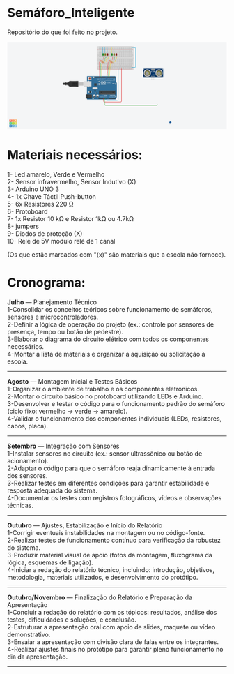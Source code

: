 # Semáforo_Inteligente
Repositório do que foi feito no projeto.

<img src="Representação visual do semáforo/Semáforo Inteligente.png" width="600"/>














# Materiais necessários:

1- Led amarelo, Verde  e Vermelho<br>
2- Sensor infravermelho, Sensor Indutivo (X)<br>
3- Arduino UNO 3<br>
4- 1x Chave Táctil Push-button<br>
5- 6x Resistores 220 Ω<br>
6- Protoboard<br>
7- 1x Resistor 10 kΩ e Resistor 1kΩ ou 4.7kΩ<br>
8- jumpers<br>
9- Diodos de proteção (X)<br>
10- Relé de 5V módulo relé de 1 canal<br>

(Os que estão marcados com "(x)" são materiais que a escola não fornece).

# Cronograma:
<strong>Julho</strong> — Planejamento Técnico<br>
1-Consolidar os conceitos teóricos sobre funcionamento de semáforos, sensores e microcontroladores.<br>
2-Definir a lógica de operação do projeto (ex.: controle por sensores de presença, tempo ou botão de pedestre).<br>
3-Elaborar o diagrama do circuito elétrico com todos os componentes necessários.<br>
4-Montar a lista de materiais e organizar a aquisição ou solicitação à escola.<br>

---

<strong>Agosto</strong> — Montagem Inicial e Testes Básicos<br>
1-Organizar o ambiente de trabalho e os componentes eletrônicos.<br>
2-Montar o circuito básico no protoboard utilizando LEDs e Arduino.<br>
3-Desenvolver e testar o código para o funcionamento padrão do semáforo (ciclo fixo: vermelho → verde → amarelo).<br>
4-Validar o funcionamento dos componentes individuais (LEDs, resistores, cabos, placa).<br>

---

<strong>Setembro</strong> — Integração com Sensores<br>
1-Instalar sensores no circuito (ex.: sensor ultrassônico ou botão de acionamento).<br>
2-Adaptar o código para que o semáforo reaja dinamicamente à entrada dos sensores.<br>
3-Realizar testes em diferentes condições para garantir estabilidade e resposta adequada do sistema.<br>
4-Documentar os testes com registros fotográficos, vídeos e observações técnicas.<br>

---

<strong>Outubro</strong> — Ajustes, Estabilização e Início do Relatório<br>
1-Corrigir eventuais instabilidades na montagem ou no código-fonte.<br>
2-Realizar testes de funcionamento contínuo para verificação da robustez do sistema.<br>
3-Produzir material visual de apoio (fotos da montagem, fluxograma da lógica, esquemas de ligação).<br>
4-Iniciar a redação do relatório técnico, incluindo: introdução, objetivos, metodologia, materiais utilizados, e desenvolvimento do protótipo.<br>

---

<strong>Outubro/Novembro</strong> — Finalização do Relatório e Preparação da Apresentação<br>
1-Concluir a redação do relatório com os tópicos: resultados, análise dos testes, dificuldades e soluções, e conclusão.<br>
2-Estruturar a apresentação oral com apoio de slides, maquete ou vídeo demonstrativo.<br>
3-Ensaiar a apresentação com divisão clara de falas entre os integrantes.<br>
4-Realizar ajustes finais no protótipo para garantir pleno funcionamento no dia da apresentação.<br>



---


